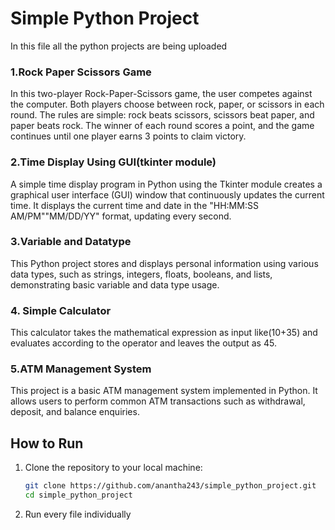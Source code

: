 # Simple Python Project
In this file all the python projects are being uploaded
### 1.Rock Paper Scissors Game
In this two-player Rock-Paper-Scissors game, the user competes against the computer. Both players choose between rock, paper, or scissors in each round. The rules are simple: rock beats scissors, scissors beat paper, and paper beats rock. The winner of each round scores a point, and the game continues until one player earns 3 points to claim victory.
### 2.Time Display Using GUI(tkinter module)
A simple time display program in Python using the Tkinter module creates a graphical user interface (GUI) window that continuously updates the current time.  It displays the current time and date in the "HH:MM:SS AM/PM""MM/DD/YY" format, updating every second. 
### 3.Variable and Datatype
This Python project stores and displays personal information using various data types, such as strings, integers, floats, booleans, and lists, demonstrating basic variable and data type usage.
### 4. Simple Calculator
This calculator takes the mathematical expression as input like(10+35) and evaluates according to the operator and leaves the output as 45.
### 5.ATM Management System
This project is a basic ATM management system implemented in Python. It allows users to perform common ATM transactions such as withdrawal, deposit, and balance enquiries.
## How to Run

1. Clone the repository to your local machine:

   ```bash
   git clone https://github.com/anantha243/simple_python_project.git
   cd simple_python_project
2. Run every file individually
   ```python calculator.py
